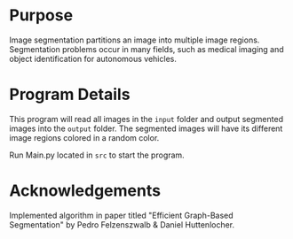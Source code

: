 # Purpose
Image segmentation partitions an image into multiple image regions.
Segmentation problems occur in many fields, such as medical imaging and
object identification for autonomous vehicles.

# Program Details
This program will read all images in the `input` folder and output
segmented images into the `output` folder. The segmented images will
have its different image regions colored in a random color.

Run Main.py located in `src` to start the program.

# Acknowledgements
Implemented algorithm in paper titled "Efficient Graph-Based Segmentation" by 
Pedro Felzenszwalb & Daniel Huttenlocher.